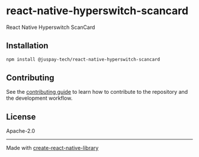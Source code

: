 # react-native-hyperswitch-scancard

React Native Hyperswitch ScanCard

## Installation

```sh
npm install @juspay-tech/react-native-hyperswitch-scancard
```

## Contributing

See the [contributing guide](CONTRIBUTING.md) to learn how to contribute to the repository and the development workflow.

## License

Apache-2.0

---

Made with [create-react-native-library](https://github.com/callstack/react-native-builder-bob)
